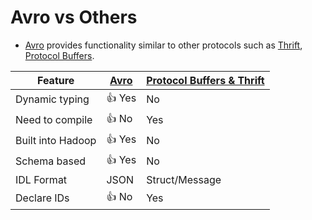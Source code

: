 # Avro vs Others
- [Avro](../Avro.md) provides functionality similar to other protocols such as [Thrift](../Thrift.md), [Protocol Buffers](../ProtocolBuffers.md).

| Feature           | [Avro](../Avro.md) | [Protocol Buffers & Thrift](../ProtocolBuffers.md) |
|-------------------|--------------------|----------------------------------------------------|
| Dynamic typing    | :+1: Yes           | No                                                 |
| Need to compile   | :+1: No            | Yes                                                |
| Built into Hadoop | :+1: Yes           | No                                                 |
| Schema based      | :+1: Yes           | No                                                 |
| IDL Format        | JSON               | Struct/Message                                     |
| Declare IDs       | :+1: No            | Yes                                                |

